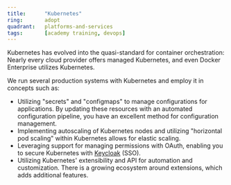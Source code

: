 ```yaml
---
title:      "Kubernetes"
ring:       adopt
quadrant:   platforms-and-services
tags:       [academy training, devops]
---
```


Kubernetes has evolved into the quasi-standard for container orchestration: Nearly every cloud provider offers managed Kubernetes, and even Docker Enterprise utilizes Kubernetes.

We run several production systems with Kubernetes and employ it in concepts such as:
- Utilizing "secrets" and "configmaps" to manage configurations for applications. By updating these resources with an automated configuration pipeline, you have an excellent method for configuration management.
- Implementing autoscaling of Kubernetes nodes and utilizing "horizontal pod scaling" within Kubernetes allows for elastic scaling.
- Leveraging support for managing permissions with OAuth, enabling you to secure Kubernetes with [Keycloak](/tools/keycloak/) (SSO).
- Utilizing Kubernetes' extensibility and API for automation and customization. There is a growing ecosystem around extensions, which adds additional features.
